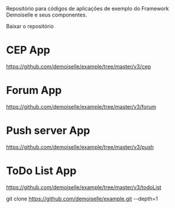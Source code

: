 Repositório para códigos de aplicações de exemplo do Framework Demoiselle e seus componentes.

Baixar o repositório

# CEP App

https://github.com/demoiselle/example/tree/master/v3/cep

# Forum App

https://github.com/demoiselle/example/tree/master/v3/forum

# Push server App

https://github.com/demoiselle/example/tree/master/v3/push

# ToDo List App

https://github.com/demoiselle/example/tree/master/v3/todoList

git clone https://github.com/demoiselle/example.git --depth=1
